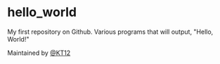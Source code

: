 # hello_world

My first repository on Github.  Various programs that will output, "Hello, World!"

Maintained by [@KT12](https://github.com/KT12)
